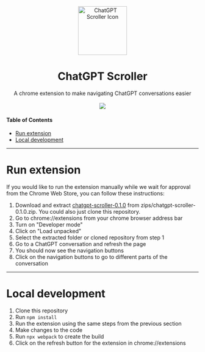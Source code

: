<div align="center">
  <img src="https://github.com/user-attachments/assets/ab2135ef-f5f4-4408-946a-3423a3dd5b5a" width="128" height="128" alt="ChatGPT Scroller Icon" />
  <h1>ChatGPT Scroller</h1>
  <div>A chrome extension to make navigating ChatGPT conversations easier</div>
  <br />
  
  <img src="https://github.com/user-attachments/assets/947509b5-e2b2-4eb3-a7d9-4555e3903fa6" />
</div>

#### Table of Contents
* [Run extension](#run-extension)
* [Local development](#local-development)

----

# Run extension

If you would like to run the extension manually while we wait for approval from the Chrome Web Store, you can follow these instructions:

1. Download and extract [chatgpt-scroller-0.1.0](https://github.com/samimsu/chatgpt-scroller/blob/master/zips/chatgpt-scroller-0.1.0.zip) from zips/chatgpt-scroller-0.1.0.zip. You could also just clone this repository.
2. Go to chrome://extensions from your chrome browser address bar
3. Turn on "Developer mode"
4. Click on "Load unpacked"
5. Select the extracted folder or cloned repository from step 1
6. Go to a ChatGPT conversation and refresh the page
7. You should now see the navigation buttons
8. Click on the navigation buttons to go to different parts of the conversation

----

# Local development

1. Clone this repository
2. Run `npm install`
3. Run the extension using the same steps from the previous section
4. Make changes to the code
5. Run `npx webpack` to create the build
6. Click on the refresh button for the extension in chrome://extensions



